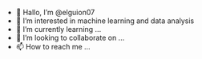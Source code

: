 - 👋 Hallo, I’m @elguion07
- 👀 I’m interested in machine learning and data analysis 
- 🌱 I’m currently learning ...
- 💞️ I’m looking to collaborate on ...
- 📫 How to reach me ...

<!---
elguion07/elguion07 is a ✨ special ✨ repository because its `README.md` (this file) appears on your GitHub profile.
You can click the Preview link to take a look at your changes.
--->
